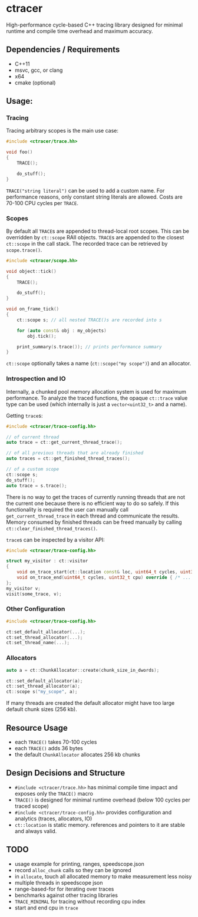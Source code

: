 # ctracer

High-performance cycle-based C++ tracing library designed for minimal runtime and compile time overhead and maximum accuracy.

## Dependencies / Requirements

* C++11
* msvc, gcc, or clang
* x64
* cmake (optional)

## Usage:

### Tracing

Tracing arbitrary scopes is the main use case:

```cpp
#include <ctracer/trace.hh>

void foo()
{
    TRACE();

    do_stuff();
}
```

`TRACE("string literal")` can be used to add a custom name.
For performance reasons, only constant string literals are allowed.
Costs are 70-100 CPU cycles per `TRACE`.


### Scopes

By default all `TRACE`s are appended to thread-local root scopes.
This can be overridden by `ct::scope` RAII objects.
`TRACE`s are appended to the closest `ct::scope` in the call stack.
The recorded trace can be retrieved by `scope.trace()`.

```cpp
#include <ctracer/scope.hh>

void object::tick()
{
    TRACE();

    do_stuff();
}

void on_frame_tick()
{
    ct::scope s; // all nested TRACE()s are recorded into s

    for (auto const& obj : my_objects)
        obj.tick();

    print_summary(s.trace()); // prints performance summary
}
```

`ct::scope` optionally takes a name (`ct::scope("my scope")`) and an allocator.


### Introspection and IO

Internally, a chunked pool memory allocation system is used for maximum performance.
To analyze the traced functions, the opaque `ct::trace` value type can be used (which internally is just a `vector<uint32_t>` and a name).

Getting `trace`s:
```cpp
#include <ctracer/trace-config.hh>

// of current thread
auto trace = ct::get_current_thread_trace();

// of all previous threads that are already finished
auto traces = ct::get_finished_thread_traces();

// of a custom scope
ct::scope s;
do_stuff();
auto trace = s.trace();
```

There is no way to get the traces of currently running threads that are not the current one because there is no efficient way to do so safely.
If this functionality is required the user can manually call `get_current_thread_trace` in each thread and communicate the results.
Memory consumed by finished threads can be freed manually by calling `ct::clear_finished_thread_traces()`.

`trace`s can be inspected by a visitor API:
```cpp
#include <ctracer/trace-config.hh>

struct my_visitor : ct::visitor
{
    void on_trace_start(ct::location const& loc, uint64_t cycles, uint32_t cpu) override { /* ... */ }
    void on_trace_end(uint64_t cycles, uint32_t cpu) override { /* ... */ }
};
my_visitor v;
visit(some_trace, v);
```

### Other Configuration

```cpp
#include <ctracer/trace-config.hh>

ct:set_default_allocator(...);
ct:set_thread_allocator(...);
ct:set_thread_name(...);
```

### Allocators

```cpp
auto a = ct::ChunkAllocator::create(chunk_size_in_dwords);

ct::set_default_allocator(a);
ct::set_thread_allocator(a);
ct::scope s("my_scope", a);
```

If many threads are created the default allocator might have too large default chunk sizes (256 kb).


## Resource Usage

* each `TRACE()` takes 70-100 cycles
* each `TRACE()` adds 36 bytes
* the default `ChunkAllocator` allocates 256 kb chunks


## Design Decisions and Structure

* `#include <ctracer/trace.hh>` has minimal compile time impact and exposes only the `TRACE()` macro
* `TRACE()` is designed for minimal runtime overhead (below 100 cycles per traced scope)
* `#include <ctracer/trace-config.hh>` provides configuration and analytics (traces, allocators, IO)
* `ct::location` is static memory. references and pointers to it are stable and always valid.


## TODO

* usage example for printing, ranges, speedscope.json
* record `alloc_chunk` calls so they can be ignored
* in `allocate`, touch all allocated memory to make measurement less noisy
* multiple threads in speedscope json
* range-based-for for iterating over traces
* benchmarks against other tracing libraries
* `TRACE_MINIMAL` for tracing without recording cpu index
* start and end cpu in `trace`
